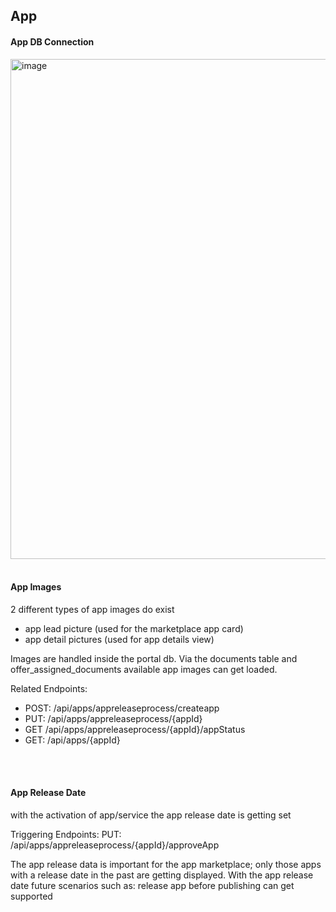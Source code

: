 ## App



#### App DB Connection

<img width="800" alt="image" src="https://user-images.githubusercontent.com/94133633/217113666-7ef17e1f-3698-49bc-a4fa-59141366a530.png">


<br>
<br>

#### App Images
2 different types of app images do exist

- app lead picture (used for the marketplace app card)
- app detail pictures (used for app details view)

Images are handled inside the portal db. Via the documents table and offer_assigned_documents available app images can get loaded.

Related Endpoints:
- POST: /api/apps/appreleaseprocess/createapp
- PUT: /api/apps/appreleaseprocess/{appId}
- GET /api/apps/appreleaseprocess/{appId}/appStatus
- GET: /api/apps/{appId}

<br>
<br>

#### App Release Date

with the activation of app/service the app release date is getting set

Triggering Endpoints:
PUT: /api/apps/appreleaseprocess/{appId}/approveApp

The app release data is important for the app marketplace; only those apps with a release date in the past are getting displayed.
With the app release date future scenarios such as: release app before publishing can get supported

<br>
<br>
